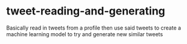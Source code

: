 # tweet-reading-and-generating
Basically read in tweets from a profile then use said tweets to create a machine learning model to try and generate new similar tweets
